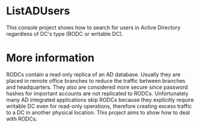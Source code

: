 # ListADUsers

This console project shows how to search for users in Active Directory regardless of DC's type (RODC or writable DC).

# More information
RODCs contain a read only replica of an AD database. Usually they are placed in remote office branches to reduce the traffic between branches and headquarters. They also are considered more secure since password hashes for important accounts are not replicated to RODCs.
Unfortunately many AD integrated applications skip RODCs because they explicitly require writable DC even for read-only operations, therefore creating excess traffic to a DC in another physical location.
This project aims to show how to deal with RODCs.
